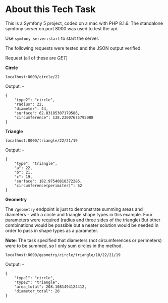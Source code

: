 # About this Tech Task

This is a Symfony 5 project, coded on a mac with PHP 8.1.6.  The standalone symfony 
server on port 8000 was used to test the api.

Use `symfony server:start` to start the server.

The following requests were tested and the JSON output verified.

Request (all of these are  *GET*)

**Circle**

`localhost:8000/circle/22`

Output: -
```
{
	"type2": "circle",
	"radius": 22,
	"diameter": 44,
	"surface": 62.83185307179586,
	"circumference": 138.23007675795088
}
```

**Triangle**

`localhost:8000/triangle/22/21/19`

Output: -
```
{
	"type": "triangle",
	"a": 22,
	"b": 21,
	"c": 19,
	"surface": 182.97540818372286,
	"circumference(perimiter)": 62
}
```

**Geometry**

The `/geometry` endpoint is just to demonstrate summing areas and diameters - with a circle and triangle 
shape types in this example.  Four parameters were required (radius and three sides of the triangle)
But other combinations would be possible but a neater solution would be needed in order to pass 
in shape types as a parameter.

**Note**: The task specified that diameters (not circumferences or perimeters) were to be summed, 
so I only sum circles in the method.

`localhost:8000/geometry/circle/triangle/10/22/21/19`

Output: -
```
{
	"type1": "circle",
	"type2": "triangle",
	"area_total": 208.1081494124412,
	"diameter_total": 20
}
```
